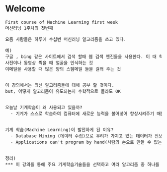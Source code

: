 # Welcome
<pre>
First course of Machine Learning first week
머신러닝 1주차의 첫번째

요즘 사람들은 하루에 수십번 머신러닝 알고리즘을 쓰고 있다.

예)
구글 , bing 같은 사이트에서 검색 할때 웹 검색 엔진들을 사용한다. 이 때 학습 알고리즘 사용
사진이나 동영상 찍을 때 얼굴을 인식하는 것
이메일을 사용할 때 많은 양의 스펨메일 들을 걸러 주는 것


이 강의에서는 최신 알고리즘들에 대해 공부 할 것이다. 
but, 어떻게 알고리즘이 유도되는지 수학적으로 몰라도 OK


오늘날 기계학습이 왜 사용되고 있을까?
  - 기계가 스스로 학습하여 컴퓨터에 새로운 능력을 불어넣어 향상시켜주기 때문이다.
  
  
기계 학습(Machine Learning)이 발전하게 된 이유?
  - Database Mining (데이터 수집)으로 우리가 가지고 있는 데이터가 전보다 훨씬 많아졌기 때문이다.
  - Applications can't program by hand(사람의 손으로 만들 수 없는 것)은 기계 학습을 통해 program하는 것이 더 유용하기 때문이다.
  
  
정리)
*** 이 강의를 통해 주요 기계학습기술들을 선택하고 여러 알고리즘 중 하나를 어떻게 선택해야 하는지 언제 그 알고리즘을 사용하는지 배울 것이다. ***
</pre>
